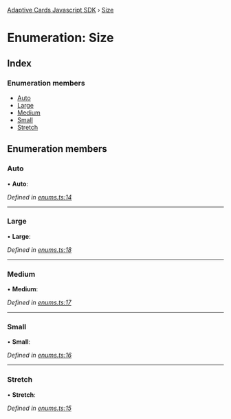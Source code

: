 [Adaptive Cards Javascript SDK](../README.md) › [Size](size.md)

# Enumeration: Size

## Index

### Enumeration members

* [Auto](size.md#auto)
* [Large](size.md#large)
* [Medium](size.md#medium)
* [Small](size.md#small)
* [Stretch](size.md#stretch)

## Enumeration members

###  Auto

• **Auto**:

*Defined in [enums.ts:14](https://github.com/microsoft/AdaptiveCards/blob/899191664/source/nodejs/adaptivecards/src/enums.ts#L14)*

___

###  Large

• **Large**:

*Defined in [enums.ts:18](https://github.com/microsoft/AdaptiveCards/blob/899191664/source/nodejs/adaptivecards/src/enums.ts#L18)*

___

###  Medium

• **Medium**:

*Defined in [enums.ts:17](https://github.com/microsoft/AdaptiveCards/blob/899191664/source/nodejs/adaptivecards/src/enums.ts#L17)*

___

###  Small

• **Small**:

*Defined in [enums.ts:16](https://github.com/microsoft/AdaptiveCards/blob/899191664/source/nodejs/adaptivecards/src/enums.ts#L16)*

___

###  Stretch

• **Stretch**:

*Defined in [enums.ts:15](https://github.com/microsoft/AdaptiveCards/blob/899191664/source/nodejs/adaptivecards/src/enums.ts#L15)*
